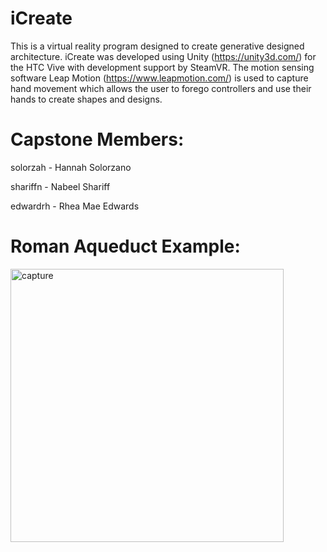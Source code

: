 # iCreate

  This is a virtual reality program designed to create generative designed architecture. iCreate was developed using Unity (https://unity3d.com/) for the HTC Vive with development support by SteamVR. The motion sensing software Leap Motion (https://www.leapmotion.com/) is used to capture hand movement which allows the user to forego controllers and use their hands to create shapes and designs.
  
# Capstone Members:

  solorzah - Hannah Solorzano
  
  shariffn - Nabeel Shariff
  
  edwardrh - Rhea Mae Edwards


# Roman Aqueduct Example:

<img width="437" alt="capture" src="https://user-images.githubusercontent.com/20174370/31916394-63030d20-b807-11e7-8df9-5a46f349cf43.PNG">
